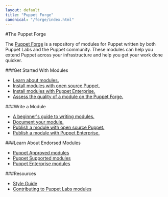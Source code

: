 ```yaml
---
layout: default
title: "Puppet Forge"
canonical: "/forge/index.html"
---
```


#The Puppet Forge

The [Puppet Forge](https://forge.puppetlabs.com/) is a repository of modules for Puppet written by both Puppet Labs and the Puppet community. These modules can help you extend Puppet across your infrastructure and help you get your work done quicker.

###Get Started With Modules

* [Learn about modules.](https://docs.puppetlabs.com/puppet/latest/reference/modules_fundamentals.html)
* [Install modules with open source Puppet.](https://docs.puppetlabs.com/puppet/latest/reference/modules_installing.html)
* [Install modules with Puppet Enterprise.](https://docs.puppetlabs.com/pe/latest/modules_installing.html)
* [Assess the quality of a module on the Puppet Forge.](https://docs.puppetlabs.com/forge/assessingmodulequality.md)

###Write a Module

* [A beginner's guide to writing modules.](https://docs.puppetlabs.com/guides/module_guides/bgtm.html)
* [Document your module.](https://docs.puppetlabs.com/puppet/latest/reference/modules_documentation.html)
* [Publish a module with open source Puppet.](https://docs.puppetlabs.com/puppet/latest/reference/modules_publishing.html)
* [Publish a module with Puppet Enterprise.](https://docs.puppetlabs.com/pe/latest/modules_publishing.html)

###Learn About Endorsed Modules

* [Puppet Approved modules](https://forge.puppetlabs.com/approved)
* [Puppet Supported modules](https://forge.puppetlabs.com/supported)
* [Puppet Enterprise modules](https://docs.puppetlabs.com/forge/puppetenterprisemodules/index.html)

###Resources

* [Style Guide](https://docs.puppetlabs.com/guides/style_guide.html)
* [Contributing to Puppet Labs modules](https://docs.puppetlabs.com/forge/contributing.html)